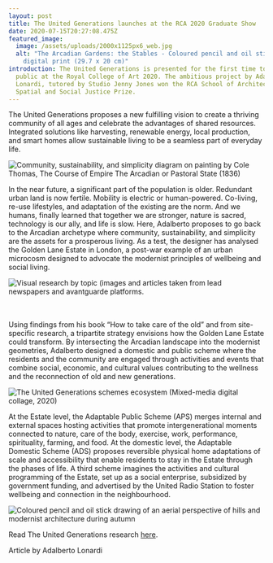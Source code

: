 ```yaml
---
layout: post
title: The United Generations launches at the RCA 2020 Graduate Show
date: 2020-07-15T20:27:08.475Z
featured_image:
  image: /assets/uploads/2000x1125px6_web.jpg
  alt: "The Arcadian Gardens: the Stables - Coloured pencil and oil stick on
    digital print (29.7 x 20 cm)"
introduction: The United Generations is presented for the first time to the
  public at the Royal College of Art 2020. The ambitious project by Adalberto
  Lonardi, tutored by Studio Jenny Jones won the RCA School of Architecture
  Spatial and Social Justice Prize.
---
```

The United Generations proposes a new fulfilling vision to create a thriving community of all ages and celebrate the advantages of shared resources. Integrated solutions like harvesting, renewable energy, local production, and smart homes allow sustainable living to be a seamless part of everyday life.

![Community, sustainability, and simplicity diagram on painting by Cole Thomas, The Course of Empire The Arcadian or Pastoral State (1836)](/assets/uploads/arcadiaintro.jpg "Community, sustainability, and simplicity diagram on painting by Cole Thomas, The Course of Empire The Arcadian or Pastoral State (1836)")

In the near future, a significant part of the population is older. Redundant urban land is now fertile. Mobility is electric or human-powered. Co-living, re-use lifestyles, and adaptation of the existing are the norm. And we humans, finally learned that together we are stronger, nature is sacred, technology is our ally, and life is slow. Here, Adalberto proposes to go back to the Arcadian archetype where community, sustainability, and simplicity are the assets for a prosperous living. As a test, the designer has analysed the Golden Lane Estate in London, a post-war example of an urban microcosm designed to advocate the modernist principles of wellbeing and social living.

![Visual research by topic (images and articles taken from lead newspapers and avantguarde platforms.](/assets/uploads/research1.jpg "Visual research by topic (images and articles taken from lead newspapers and avantguarde platforms.")

\
\
Using findings from his book “How to take care of the old” and from site-specific research, a tripartite strategy envisions how the Golden Lane Estate could transform. By intersecting the Arcadian landscape into the modernist geometries, Adalberto designed a domestic and public scheme where the residents and the community are engaged through activities and events that combine social, economic, and cultural values contributing to the wellness and the reconnection of old and new generations.

![The United Generations schemes ecosystem (Mixed-media digital collage, 2020)](/assets/uploads/the-united-generations_2020-diagrams3.jpg "The United Generations schemes ecosystem (Mixed-media digital collage, 2020)")

At the Estate level, the Adaptable Public Scheme (APS) merges internal and external spaces hosting activities that promote intergenerational moments connected to nature, care of the body, exercise, work, performance, spirituality, farming, and food. At the domestic level, the Adaptable Domestic Scheme (ADS) proposes reversible physical home adaptations of scale and accessibility that enable residents to stay in the Estate through the phases of life. A third scheme imagines the activities and cultural programming of the Estate, set up as a social enterprise, subsidized by government funding, and advertised by the United Radio Station to foster wellbeing and connection in the neighbourhood.

![Coloured pencil and oil stick drawing of an aerial perspective of hills and modernist architecture during autumn](/assets/uploads/5effa7aab9875c4cff04d8d6-50602-resize-1920-2560.jpeg "Arcadia: Hills (Aerial Perspective) - Coloured pencil and oil stick on digital print (29.7 x 20 cm)")

Read The United Generations research [here](https://www.theunitedgenerations.com/research).

<aside class='note'>
Article by Adalberto Lonardi

</aside>